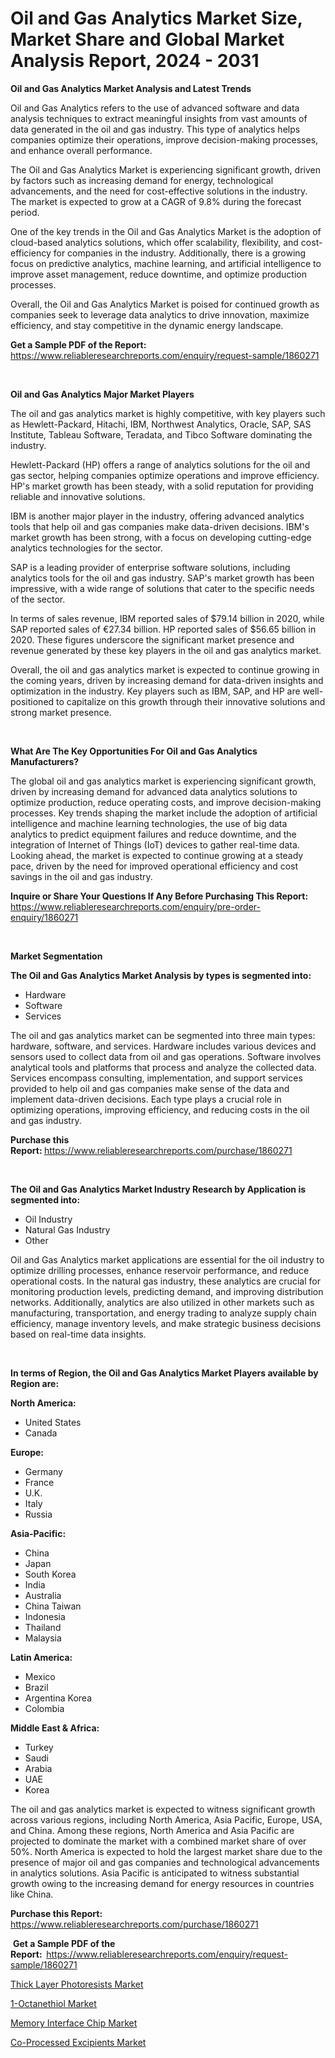 <p><h1>Oil and Gas Analytics Market Size, Market Share and Global Market Analysis Report, 2024 - 2031</h1></p><p><strong>Oil and Gas Analytics Market Analysis and Latest Trends</strong></p>
<p><p>Oil and Gas Analytics refers to the use of advanced software and data analysis techniques to extract meaningful insights from vast amounts of data generated in the oil and gas industry. This type of analytics helps companies optimize their operations, improve decision-making processes, and enhance overall performance.</p><p>The Oil and Gas Analytics Market is experiencing significant growth, driven by factors such as increasing demand for energy, technological advancements, and the need for cost-effective solutions in the industry. The market is expected to grow at a CAGR of 9.8% during the forecast period.</p><p>One of the key trends in the Oil and Gas Analytics Market is the adoption of cloud-based analytics solutions, which offer scalability, flexibility, and cost-efficiency for companies in the industry. Additionally, there is a growing focus on predictive analytics, machine learning, and artificial intelligence to improve asset management, reduce downtime, and optimize production processes.</p><p>Overall, the Oil and Gas Analytics Market is poised for continued growth as companies seek to leverage data analytics to drive innovation, maximize efficiency, and stay competitive in the dynamic energy landscape.</p></p>
<p><strong>Get a Sample PDF of the Report:&nbsp;</strong> <a href="https://www.reliableresearchreports.com/enquiry/request-sample/1860271">https://www.reliableresearchreports.com/enquiry/request-sample/1860271</a></p>
<p>&nbsp;</p>
<p><strong>Oil and Gas Analytics Major Market Players</strong></p>
<p><p>The oil and gas analytics market is highly competitive, with key players such as Hewlett-Packard, Hitachi, IBM, Northwest Analytics, Oracle, SAP, SAS Institute, Tableau Software, Teradata, and Tibco Software dominating the industry. </p><p>Hewlett-Packard (HP) offers a range of analytics solutions for the oil and gas sector, helping companies optimize operations and improve efficiency. HP's market growth has been steady, with a solid reputation for providing reliable and innovative solutions. </p><p>IBM is another major player in the industry, offering advanced analytics tools that help oil and gas companies make data-driven decisions. IBM's market growth has been strong, with a focus on developing cutting-edge analytics technologies for the sector. </p><p>SAP is a leading provider of enterprise software solutions, including analytics tools for the oil and gas industry. SAP's market growth has been impressive, with a wide range of solutions that cater to the specific needs of the sector. </p><p>In terms of sales revenue, IBM reported sales of $79.14 billion in 2020, while SAP reported sales of €27.34 billion. HP reported sales of $56.65 billion in 2020. These figures underscore the significant market presence and revenue generated by these key players in the oil and gas analytics market. </p><p>Overall, the oil and gas analytics market is expected to continue growing in the coming years, driven by increasing demand for data-driven insights and optimization in the industry. Key players such as IBM, SAP, and HP are well-positioned to capitalize on this growth through their innovative solutions and strong market presence.</p></p>
<p>&nbsp;</p>
<p><strong>What Are The Key Opportunities For Oil and Gas Analytics Manufacturers?</strong></p>
<p><p>The global oil and gas analytics market is experiencing significant growth, driven by increasing demand for advanced data analytics solutions to optimize production, reduce operating costs, and improve decision-making processes. Key trends shaping the market include the adoption of artificial intelligence and machine learning technologies, the use of big data analytics to predict equipment failures and reduce downtime, and the integration of Internet of Things (IoT) devices to gather real-time data. Looking ahead, the market is expected to continue growing at a steady pace, driven by the need for improved operational efficiency and cost savings in the oil and gas industry.</p></p>
<p><strong>Inquire or Share Your Questions If Any Before Purchasing This Report:</strong> <a href="https://www.reliableresearchreports.com/enquiry/pre-order-enquiry/1860271">https://www.reliableresearchreports.com/enquiry/pre-order-enquiry/1860271</a></p>
<p>&nbsp;</p>
<p><strong>Market Segmentation</strong></p>
<p><strong>The Oil and Gas Analytics Market Analysis by types is segmented into:</strong></p>
<p><ul><li>Hardware</li><li>Software</li><li>Services</li></ul></p>
<p><p>The oil and gas analytics market can be segmented into three main types: hardware, software, and services. Hardware includes various devices and sensors used to collect data from oil and gas operations. Software involves analytical tools and platforms that process and analyze the collected data. Services encompass consulting, implementation, and support services provided to help oil and gas companies make sense of the data and implement data-driven decisions. Each type plays a crucial role in optimizing operations, improving efficiency, and reducing costs in the oil and gas industry.</p></p>
<p><strong>Purchase this Report:&nbsp;</strong><a href="https://www.reliableresearchreports.com/purchase/1860271">https://www.reliableresearchreports.com/purchase/1860271</a></p>
<p>&nbsp;</p>
<p><strong>The Oil and Gas Analytics Market Industry Research by Application is segmented into:</strong></p>
<p><ul><li>Oil Industry</li><li>Natural Gas Industry</li><li>Other</li></ul></p>
<p><p>Oil and Gas Analytics market applications are essential for the oil industry to optimize drilling processes, enhance reservoir performance, and reduce operational costs. In the natural gas industry, these analytics are crucial for monitoring production levels, predicting demand, and improving distribution networks. Additionally, analytics are also utilized in other markets such as manufacturing, transportation, and energy trading to analyze supply chain efficiency, manage inventory levels, and make strategic business decisions based on real-time data insights.</p></p>
<p>&nbsp;</p>
<p><strong>In terms of Region, the Oil and Gas Analytics Market Players available by Region are:</strong></p>
<p>
    <p> <strong> North America: </strong>
        <ul>
            <li>United States</li>
            <li>Canada</li>
        </ul>
        </p> 
    <p> <strong> Europe: </strong>
        <ul>
            <li>Germany</li>
            <li>France</li>
            <li>U.K.</li>
            <li>Italy</li>
            <li>Russia</li>
        </ul>
        </p> 
    <p> <strong> Asia-Pacific: </strong>
        <ul>
            <li>China</li>
            <li>Japan</li>
            <li>South Korea</li>
            <li>India</li>
            <li>Australia</li>
            <li>China Taiwan</li>
            <li>Indonesia</li>
            <li>Thailand</li>
            <li>Malaysia</li>
        </ul>
        </p> 
    <p> <strong> Latin America: </strong>
        <ul>
            <li>Mexico</li>
            <li>Brazil</li>
            <li>Argentina Korea</li>
            <li>Colombia</li>
        </ul>
        </p> 
    <p> <strong> Middle East & Africa: </strong>
        <ul>
            <li>Turkey</li>
            <li>Saudi</li>
            <li>Arabia</li>
            <li>UAE</li>
            <li>Korea</li>
        </ul>
    </p>
    </p>
<p><p>The oil and gas analytics market is expected to witness significant growth across various regions, including North America, Asia Pacific, Europe, USA, and China. Among these regions, North America and Asia Pacific are projected to dominate the market with a combined market share of over 50%. North America is expected to hold the largest market share due to the presence of major oil and gas companies and technological advancements in analytics solutions. Asia Pacific is anticipated to witness substantial growth owing to the increasing demand for energy resources in countries like China.</p></p>
<p><strong>Purchase this Report: </strong><a href="https://www.reliableresearchreports.com/purchase/1860271">https://www.reliableresearchreports.com/purchase/1860271</a></p>
<p>&nbsp;<strong>Get a Sample PDF of the Report:&nbsp;&nbsp;</strong><a href="https://www.reliableresearchreports.com/enquiry/request-sample/1860271">https://www.reliableresearchreports.com/enquiry/request-sample/1860271</a></p>
<p><strong></strong></p>
<p><p><a href="https://view.publitas.com/reportprime-1/thick-layer-photoresists-market-analysis-examines-its-scope-on-growth-opportunities-and-forecasted-trends-spanning-from-2023-to-2030/">Thick Layer Photoresists Market</a></p><p><a href="https://military-diascia-e68.notion.site/1-Octanethiol-Market-Size-Market-Trends-and-Growth-Outlook-forecasted-for-period-from-2024-to-2031-09db00ce602a4eaf9ceacad4310951c6">1-Octanethiol Market</a></p><p><a href="https://view.publitas.com/reportprime-1/memory-interface-chip-market-size-and-examines-its-market-scope-with-a-primary-focus-on-growth-opportunities-and-forecasted-trends-spanning-from-2023-to-2030/">Memory Interface Chip Market</a></p><p><a href="https://view.publitas.com/reportprime-1/co-processed-excipients-market-size-growing-and-forecasted-for-period-from-2023-2030-and-provides-complete-market-analysis-of-this-market/">Co-Processed Excipients Market</a></p></p>